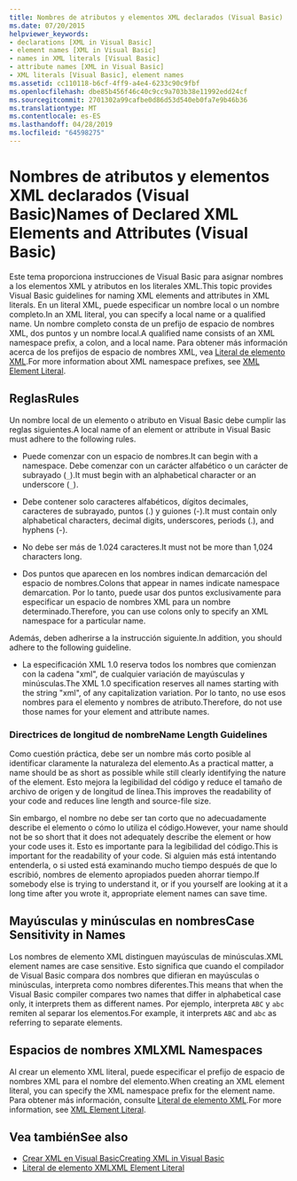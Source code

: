 ```yaml
---
title: Nombres de atributos y elementos XML declarados (Visual Basic)
ms.date: 07/20/2015
helpviewer_keywords:
- declarations [XML in Visual Basic]
- element names [XML in Visual Basic]
- names in XML literals [Visual Basic]
- attribute names [XML in Visual Basic]
- XML literals [Visual Basic], element names
ms.assetid: cc110118-b6cf-4ff9-a4e4-6233c90c9fbf
ms.openlocfilehash: dbe85b456f46c40c9cc9a703b38e11992edd24cf
ms.sourcegitcommit: 2701302a99cafbe0d86d53d540eb0fa7e9b46b36
ms.translationtype: MT
ms.contentlocale: es-ES
ms.lasthandoff: 04/28/2019
ms.locfileid: "64598275"
---
```

# <a name="names-of-declared-xml-elements-and-attributes-visual-basic"></a><span data-ttu-id="5e464-102">Nombres de atributos y elementos XML declarados (Visual Basic)</span><span class="sxs-lookup"><span data-stu-id="5e464-102">Names of Declared XML Elements and Attributes (Visual Basic)</span></span>
<span data-ttu-id="5e464-103">Este tema proporciona instrucciones de Visual Basic para asignar nombres a los elementos XML y atributos en los literales XML.</span><span class="sxs-lookup"><span data-stu-id="5e464-103">This topic provides Visual Basic guidelines for naming XML elements and attributes in XML literals.</span></span>  <span data-ttu-id="5e464-104">En un literal XML, puede especificar un nombre local o un nombre completo.</span><span class="sxs-lookup"><span data-stu-id="5e464-104">In an XML literal, you can specify a local name or a qualified name.</span></span> <span data-ttu-id="5e464-105">Un nombre completo consta de un prefijo de espacio de nombres XML, dos puntos y un nombre local.</span><span class="sxs-lookup"><span data-stu-id="5e464-105">A qualified name consists of an XML namespace prefix, a colon, and a local name.</span></span> <span data-ttu-id="5e464-106">Para obtener más información acerca de los prefijos de espacio de nombres XML, vea [Literal de elemento XML](../../../../visual-basic/language-reference/xml-literals/xml-element-literal.md).</span><span class="sxs-lookup"><span data-stu-id="5e464-106">For more information about XML namespace prefixes, see [XML Element Literal](../../../../visual-basic/language-reference/xml-literals/xml-element-literal.md).</span></span>  
  
## <a name="rules"></a><span data-ttu-id="5e464-107">Reglas</span><span class="sxs-lookup"><span data-stu-id="5e464-107">Rules</span></span>  
 <span data-ttu-id="5e464-108">Un nombre local de un elemento o atributo en Visual Basic debe cumplir las reglas siguientes.</span><span class="sxs-lookup"><span data-stu-id="5e464-108">A local name of an element or attribute in Visual Basic must adhere to the following rules.</span></span>  
  
- <span data-ttu-id="5e464-109">Puede comenzar con un espacio de nombres.</span><span class="sxs-lookup"><span data-stu-id="5e464-109">It can begin with a namespace.</span></span> <span data-ttu-id="5e464-110">Debe comenzar con un carácter alfabético o un carácter de subrayado (`_`).</span><span class="sxs-lookup"><span data-stu-id="5e464-110">It must begin with an alphabetical character or an underscore (`_`).</span></span>  
  
- <span data-ttu-id="5e464-111">Debe contener solo caracteres alfabéticos, dígitos decimales, caracteres de subrayado, puntos (.) y guiones (-).</span><span class="sxs-lookup"><span data-stu-id="5e464-111">It must contain only alphabetical characters, decimal digits, underscores, periods (.), and hyphens (-).</span></span>  
  
- <span data-ttu-id="5e464-112">No debe ser más de 1.024 caracteres.</span><span class="sxs-lookup"><span data-stu-id="5e464-112">It must not be more than 1,024 characters long.</span></span>  
  
- <span data-ttu-id="5e464-113">Dos puntos que aparecen en los nombres indican demarcación del espacio de nombres.</span><span class="sxs-lookup"><span data-stu-id="5e464-113">Colons that appear in names indicate namespace demarcation.</span></span> <span data-ttu-id="5e464-114">Por lo tanto, puede usar dos puntos exclusivamente para especificar un espacio de nombres XML para un nombre determinado.</span><span class="sxs-lookup"><span data-stu-id="5e464-114">Therefore, you can use colons only to specify an XML namespace for a particular name.</span></span>  
  
 <span data-ttu-id="5e464-115">Además, deben adherirse a la instrucción siguiente.</span><span class="sxs-lookup"><span data-stu-id="5e464-115">In addition, you should adhere to the following guideline.</span></span>  
  
- <span data-ttu-id="5e464-116">La especificación XML 1.0 reserva todos los nombres que comienzan con la cadena "xml", de cualquier variación de mayúsculas y minúsculas.</span><span class="sxs-lookup"><span data-stu-id="5e464-116">The XML 1.0 specification reserves all names starting with the string "xml", of any capitalization variation.</span></span> <span data-ttu-id="5e464-117">Por lo tanto, no use esos nombres para el elemento y nombres de atributo.</span><span class="sxs-lookup"><span data-stu-id="5e464-117">Therefore, do not use those names for your element and attribute names.</span></span>  
  
### <a name="name-length-guidelines"></a><span data-ttu-id="5e464-118">Directrices de longitud de nombre</span><span class="sxs-lookup"><span data-stu-id="5e464-118">Name Length Guidelines</span></span>  
 <span data-ttu-id="5e464-119">Como cuestión práctica, debe ser un nombre más corto posible al identificar claramente la naturaleza del elemento.</span><span class="sxs-lookup"><span data-stu-id="5e464-119">As a practical matter, a name should be as short as possible while still clearly identifying the nature of the element.</span></span> <span data-ttu-id="5e464-120">Esto mejora la legibilidad del código y reduce el tamaño de archivo de origen y de longitud de línea.</span><span class="sxs-lookup"><span data-stu-id="5e464-120">This improves the readability of your code and reduces line length and source-file size.</span></span>  
  
 <span data-ttu-id="5e464-121">Sin embargo, el nombre no debe ser tan corto que no adecuadamente describe el elemento o cómo lo utiliza el código.</span><span class="sxs-lookup"><span data-stu-id="5e464-121">However, your name should not be so short that it does not adequately describe the element or how your code uses it.</span></span> <span data-ttu-id="5e464-122">Esto es importante para la legibilidad del código.</span><span class="sxs-lookup"><span data-stu-id="5e464-122">This is important for the readability of your code.</span></span> <span data-ttu-id="5e464-123">Si alguien más está intentando entenderla, o si usted está examinando mucho tiempo después de que lo escribió, nombres de elemento apropiados pueden ahorrar tiempo.</span><span class="sxs-lookup"><span data-stu-id="5e464-123">If somebody else is trying to understand it, or if you yourself are looking at it a long time after you wrote it, appropriate element names can save time.</span></span>  
  
## <a name="case-sensitivity-in-names"></a><span data-ttu-id="5e464-124">Mayúsculas y minúsculas en nombres</span><span class="sxs-lookup"><span data-stu-id="5e464-124">Case Sensitivity in Names</span></span>  
 <span data-ttu-id="5e464-125">Los nombres de elemento XML distinguen mayúsculas de minúsculas.</span><span class="sxs-lookup"><span data-stu-id="5e464-125">XML element names are case sensitive.</span></span> <span data-ttu-id="5e464-126">Esto significa que cuando el compilador de Visual Basic compara dos nombres que difieran en mayúsculas o minúsculas, interpreta como nombres diferentes.</span><span class="sxs-lookup"><span data-stu-id="5e464-126">This means that when the Visual Basic compiler compares two names that differ in alphabetical case only, it interprets them as different names.</span></span> <span data-ttu-id="5e464-127">Por ejemplo, interpreta `ABC` y `abc` remiten al separar los elementos.</span><span class="sxs-lookup"><span data-stu-id="5e464-127">For example, it interprets `ABC` and `abc` as referring to separate elements.</span></span>  
  
## <a name="xml-namespaces"></a><span data-ttu-id="5e464-128">Espacios de nombres XML</span><span class="sxs-lookup"><span data-stu-id="5e464-128">XML Namespaces</span></span>  
 <span data-ttu-id="5e464-129">Al crear un elemento XML literal, puede especificar el prefijo de espacio de nombres XML para el nombre del elemento.</span><span class="sxs-lookup"><span data-stu-id="5e464-129">When creating an XML element literal, you can specify the XML namespace prefix for the element name.</span></span> <span data-ttu-id="5e464-130">Para obtener más información, consulte [Literal de elemento XML](../../../../visual-basic/language-reference/xml-literals/xml-element-literal.md).</span><span class="sxs-lookup"><span data-stu-id="5e464-130">For more information, see [XML Element Literal](../../../../visual-basic/language-reference/xml-literals/xml-element-literal.md).</span></span>  
  
## <a name="see-also"></a><span data-ttu-id="5e464-131">Vea también</span><span class="sxs-lookup"><span data-stu-id="5e464-131">See also</span></span>

- [<span data-ttu-id="5e464-132">Crear XML en Visual Basic</span><span class="sxs-lookup"><span data-stu-id="5e464-132">Creating XML in Visual Basic</span></span>](../../../../visual-basic/programming-guide/language-features/xml/creating-xml.md)
- [<span data-ttu-id="5e464-133">Literal de elemento XML</span><span class="sxs-lookup"><span data-stu-id="5e464-133">XML Element Literal</span></span>](../../../../visual-basic/language-reference/xml-literals/xml-element-literal.md)

